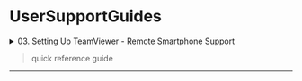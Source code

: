 # UserSupportGuides

<details><summary>03. Setting Up TeamViewer - Remote Smartphone Support </summary>

![Diagram](TeamViewer-RemotePhoneSupport.png)

</details>

> quick reference guide

---
